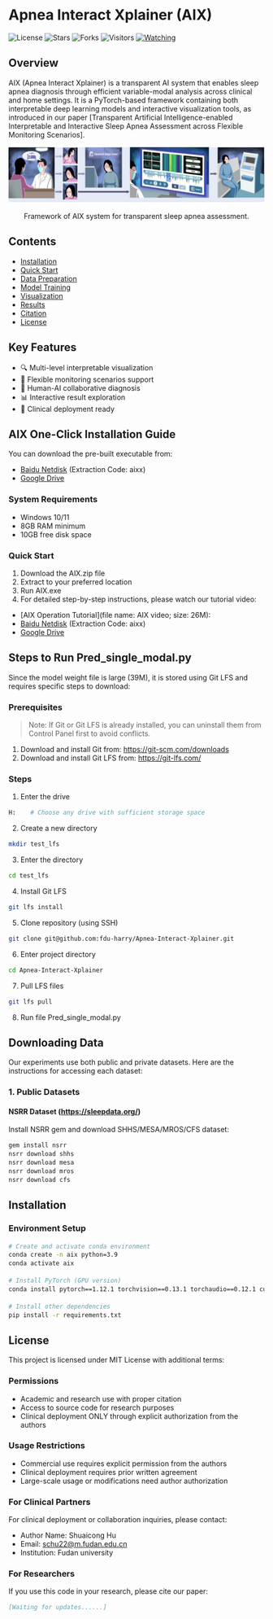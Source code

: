 # Apnea Interact Xplainer (AIX)

![License](https://img.shields.io/badge/License-MIT-blue.svg)
![Stars](https://img.shields.io/github/stars/fdu-harry/Apnea-Interact-Xplainer?style=social)
![Forks](https://img.shields.io/github/forks/fdu-harry/Apnea-Interact-Xplainer?style=social)
![Visitors](https://hits.seeyoufarm.com/api/count/incr/badge.svg?url=https%3A%2F%2Fgithub.com%2Ffdu-harry%2FApnea-Interact-Xplainer&count_bg=%2379C83D&title_bg=%23555555&icon=&icon_color=%23E7E7E7&title=visitors&edge_flat=false)
[![Watching](https://img.shields.io/github/watchers/fdu-harry/Apnea-Interact-Xplainer?style=social)](https://github.com/你的用户名/仓库名/watchers)

## Overview
AIX (Apnea Interact Xplainer) is a transparent AI system that enables sleep apnea diagnosis through efficient variable-modal analysis across clinical and home settings. It is a PyTorch-based framework containing both interpretable deep learning models and interactive visualization tools, as introduced in our paper [Transparent Artificial Intelligence-enabled Interpretable and Interactive Sleep Apnea Assessment across Flexible Monitoring Scenarios].

<div align="center">
    <img src="https://raw.githubusercontent.com/fdu-harry/Apnea-Interact-Xplainer/main/figures/AIX.jpg" width="800px">
    <p>Framework of AIX system for transparent sleep apnea assessment.</p>
</div>


## Contents
- [Installation](#installation)
- [Quick Start](#quick-start)
- [Data Preparation](#downloading-data)
- [Model Training](#model-training)
- [Visualization](#visualization)
- [Results](#results)
- [Citation](#citation)
- [License](#license)


## Key Features
- 🔍 Multi-level interpretable visualization
- 🏥 Flexible monitoring scenarios support
- 🤝 Human-AI collaborative diagnosis
- 📊 Interactive result exploration
- 📱 Clinical deployment ready


## AIX One-Click Installation Guide
You can download the pre-built executable from:

- [Baidu Netdisk](https://pan.baidu.com/s/1VnALWGZ3c44CqNQFaTSlNg?pwd=aixx) (Extraction Code: aixx)
- [Google Drive](https://drive.google.com/file/d/1NiiBx4XNWH8ubIBfoLP4I6Kw5A9vHBPO/view?usp=drive_link)

### System Requirements
- Windows 10/11
- 8GB RAM minimum
- 10GB free disk space

### Quick Start
1. Download the AIX.zip file
2. Extract to your preferred location
3. Run AIX.exe
4. For detailed step-by-step instructions, please watch our tutorial video:
- [AIX Operation Tutorial](file name: AIX video; size: 26M):
- [Baidu Netdisk](https://pan.baidu.com/s/1q1M8KSGgmn8_E7ovnLssSw?pwd=aixx) (Extraction Code: aixx)
- [Google Drive](https://drive.google.com/file/d/1l-UolCbew5eL7EsSvH7HctGgKL_zdUen/view?usp=drive_link)


## Steps to Run Pred_single_modal.py

Since the model weight file is large (39M), it is stored using Git LFS and requires specific steps to download:

### Prerequisites
> Note: If Git or Git LFS is already installed, you can uninstall them from Control Panel first to avoid conflicts.

1. Download and install Git from: https://git-scm.com/downloads
2. Download and install Git LFS from: https://git-lfs.com/

### Steps

1. Enter the drive 
```bash
H:    # Choose any drive with sufficient storage space
```

2. Create a new directory
```bash
mkdir test_lfs
```
3. Enter the directory
```bash
cd test_lfs
```

4. Install Git LFS
```bash
git lfs install
```

5. Clone repository (using SSH)
```bash
git clone git@github.com:fdu-harry/Apnea-Interact-Xplainer.git
```

6. Enter project directory
```bash
cd Apnea-Interact-Xplainer
```

7. Pull LFS files
```bash
git lfs pull
```
8. Run file Pred_single_modal.py


## Downloading Data
Our experiments use both public and private datasets. Here are the instructions for accessing each dataset:

### 1. Public Datasets
#### NSRR Dataset (https://sleepdata.org/)
Install NSRR gem and download SHHS/MESA/MROS/CFS dataset:
```bash
gem install nsrr
nsrr download shhs
nsrr download mesa
nsrr download mros
nsrr download cfs
```

## Installation

### Environment Setup
```bash
# Create and activate conda environment
conda create -n aix python=3.9
conda activate aix

# Install PyTorch (GPU version)
conda install pytorch==1.12.1 torchvision==0.13.1 torchaudio==0.12.1 cudatoolkit=11.3 -c pytorch

# Install other dependencies
pip install -r requirements.txt
```

## License
This project is licensed under MIT License with additional terms:

### Permissions
- Academic and research use with proper citation
- Access to source code for research purposes
- Clinical deployment ONLY through explicit authorization from the authors

### Usage Restrictions
- Commercial use requires explicit permission from the authors
- Clinical deployment requires prior written agreement
- Large-scale usage or modifications need author authorization

### For Clinical Partners
For clinical deployment or collaboration inquiries, please contact:
- Author Name: Shuaicong Hu
- Email: schu22@m.fudan.edu.cn
- Institution: Fudan university

### For Researchers
If you use this code in your research, please cite our paper:
```bibtex
[Waiting for updates......]
